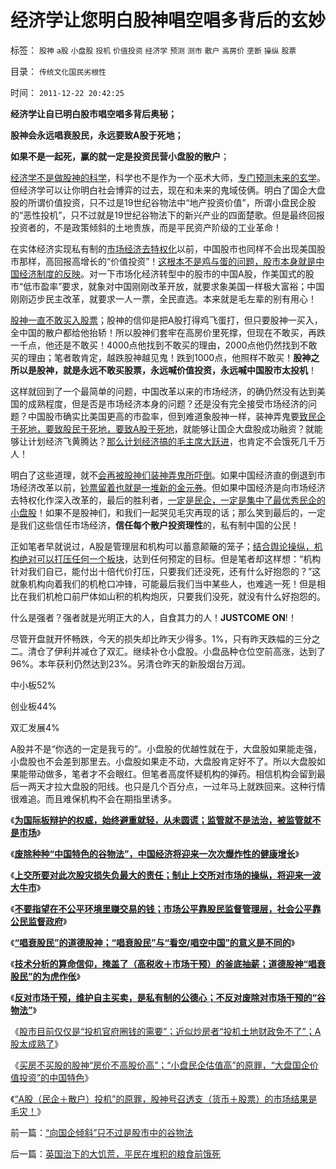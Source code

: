 # 经济学让您明白股神唱空唱多背后的玄妙

标签： `股神` `a股` `小盘股` `投机` `价值投资` `经济学` `预测` `测市` `散户` `高房价` `垄断` `操纵` `股票` 

目录： `传统文化国民劣根性`

时间： `2011-12-22 20:42:25`

**经济学让自已明白股市唱空唱多背后奥秘；**

**股神会永远唱衰股民，永远要致A股于死地；**

**如果不是一起死，赢的就一定是投资民营小盘股的散户**；

[经济学不是做股神的科学](../../../2011/6/30/学点经济学不能帮你发大财.md)，科学也不是作为一个巫术大师，[专门预测未来的玄学](../../../2009/12/2/科学不用于预测，科学家不是预言家，科学不是星相学.md)。但经济学可以让你明白社会博弈的过去，现在和未来的鬼域伎俩。明白了国企大盘股的所谓价值投资，只不过是19世纪谷物法中“地产投资价值”，所谓小盘民企股的“恶性投机”，只不过就是19世纪谷物法下的新兴产业的四面楚歌。但是最终回报投资者的，不是政策倾斜的土地贵族，而是平民资产阶级的工业革命！

在实体经济实现私有制的[市场经济去特权化](../../../2009/11/6/中国社会的解决方案只有一个.md)以前，中国股市也同样不会出现美国股市那样，高回报高增长的“价值投资”！[这根本不是鸡与蛋的问题，股市本身就是中国经济制度的反映](../../../2011/12/20/A股太成熟了，成熟得反应出国企上市公司毫无生气.md)。对一下市场化经济转型中的股市的中国A股，作美国式的股市“低市盈率”要求，就象对中国刚刚改革开放，就要求象美国一样极大富裕；中国刚刚迈步民主改革，就要求一人一票，全民直选。本来就是毛左辈的别有用心！

[股神一直不敢买入股票](../../../2011/12/19/道德股神“唱衰股民”为虎作伥掩盖了政策釜底抽薪.md)；股神的信仰是把A股打得鸡飞蛋打，但只要股神一买入，全中国的散户都给他抬轿！所以股神们套牢在高房价里死撑，但现在不敢买，再跌一千点，他还是不敢买！4000点他找到不敢买的理由，2000点他仍然找到不敢买的理由；笔者敢肯定，越跌股神越见鬼！跌到1000点，他照样不敢买！**股神之所以是股神，就是永远不敢买股票，永远喊价值投资，永远喊中国股市太投机**！

这样就回到了一个最简单的问题，中国改革以来的市场经济，的确仍然没有达到美国的成熟程度，但是否是市场经济本身的问题？还是没有完全接受市场经济的问题？中国股市确实比美国更高的市盈率，但到难道象股神一样，装神弄鬼要[致民企于死地，要致股民于死地，要致A股于死地](../../../2011/12/19/废除谷物法不是干预市场，谩骂市场将制造新的熊市.md)，就能够让国企大盘股成功融资？就能够让计划经济飞黄腾达？[那么计划经济搞的毛主席大跃进](../../../2010/4/24/后工业化时代应该从1933年真正开始.md)，也肯定不会饿死几千万人！

明白了这些道理，就不[会再被股神们装神弄鬼所吓倒](../../../2011/7/8/股神骂股民（命中机率＝亏损概率）；.md)。如果中国经济直的倒退到市场经济改革以前，[钞票留着也就是一堆新的金元券](../../../2011/12/21/社保养老金入市，不会有更大的风险.md)。但如果中国经济是向市场经济去特权化作深入改革的，最后的胜利者，[一定是民企，一定是集中了最优秀民企的小盘股](../../../2010/11/26/世界惯例小盘股估值远远高于大盘股.md)！如果不是股神们，和我们一起哭见毛灾再现的话；那么笑到最后的，一定是我们这些信任市场经济，**信任每个散户投资理性**的，私有制中国的公民！

正如笔者早就说过，A股是管理层和机构可以蓄意颠簸的笼子；[结合舆论操纵，机构绝对可以打压任何一个板块](../../../2011/10/21/A股低迷为机构化“国进民退”还债.md)，达到任何预定的目标。但是笔者却这样想：“机构针对我们自已，能付出十倍代价打压，只要我们还没死，还有什么好抱怨的？”这就象机构向着我们的机枪口冲锋，可能最后我们当中某些人，也难逃一死！但是相比在我们机枪口前尸体如山积的机构炮灰，只要我们没死，就没有什么好抱怨的。

什么是强者？强者就是光明正大的人，自食其力的人！**JUSTCOME ON**!！

尽管开盘就开怀畅跌，今天的损失却比昨天少得多。1%，只有昨天跌幅的三分之二。清仓了伊利并减仓了双汇。继续补仓小盘股。小盘品种仓位空前高涨，达到了96%。本年获利仍然达到23%。另清仓昨天的新股烟台万润。

中小板52%

创业板44%

双汇发展4%

A股并不是“你选的一定是我亏的”。小盘股的优越性就在于，大盘股如果能走强，小盘股也不会差到那里去。小盘股如果走不动，大盘股肯定好不了。所以大盘股如果能带动做多，笔者才不会眼红。但笔者高度怀疑机构的弹药。相信机构会留到最后一两天才拉大盘股的阳线。也只是几个百分点，一过年马上就跌回来。这种行情很难追。而且难保机构不会在期指里诱多。

《[**为国际板辩护的权威，始终避重就轻，从未圆谎；监管就不是法治，被监管就不是市场**](../../../2011/11/30/监管就不是法治，被监管就不是市场，和国际板.md)》

《[**废除种种“中国特色的谷物法”，中国经济将迎来一次次爆炸性的健康增长**](../../../2011/12/16/废除向香港倾斜的“谷物法”，大陆居民将大大富裕.md)》

《[**上交所要对此次股灾损失负最大的责任；制止上交所对市场的操纵，将迎来一波大牛市**](../../../2011/12/16/废除股市“谷物法”，A股将有一波大牛市.md)》

《[**不要指望在不公平环境里赚交易的钱；市场公平靠股民监督管理层，社会公平靠公民监督政府**](../../../2011/12/16/在毒气室里夸耀屏气功夫的资深股神.md)》

《[**“唱衰股民”的道德股神；“唱衰股民”与“看空/唱空中国”的意义是不同的**](../../../2011/12/19/道德股神“唱衰股民”与“看空／唱空中国”不同.md)》

《[**技术分析的算命信仰，掩盖了（高税收＋市场干预）的釜底抽薪；道德股神“唱衰股民”的为虎作伥**](../../../2011/12/19/道德股神“唱衰股民”为虎作伥掩盖了政策釜底抽薪.md)》

《[**反对市场干预，维护自主买卖，是私有制的公德心；不反对废除对市场干预的“谷物法”**](../../../2011/12/19/废除谷物法不是干预市场，谩骂市场将制造新的熊市.md)》

《[股市目前仅仅是“投机官府圈钱的需要”；近似炒房者“投机土地财政免不了”；A股太成熟了](../../../2011/12/20/A股太成熟了，成熟得反应出国企上市公司毫无生气.md)》

《[买房不买股的股神“房价不高股价高”；“小盘民企估值高”的原罪，“大盘国企价值投资”的中国特色](../../../2011/12/22/买房不买股票的股神“房价不高,股价高”的如意算盘.md)》

《[“A股（民企＋散户）投机”的原罪，股神号召透支（货币＋股票）的市场结果是毛灾！](../../../2011/12/22/“向国企倾斜”只不过是股市中的谷物法.md)》



前一篇：[“向国企倾斜”只不过是股市中的谷物法](../../../2011/12/22/“向国企倾斜”只不过是股市中的谷物法.md)

后一篇：[英国治下的大饥荒，平民在堆积的粮食前饿死](../../../2011/12/23/英国治下的大饥荒，平民在堆积的粮食前饿死.md)